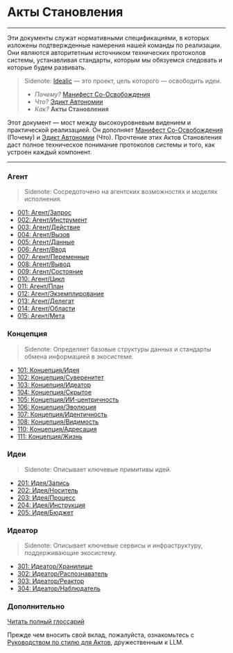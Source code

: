 # Акты Становления

---

Эти документы служат нормативными спецификациями, в которых изложены подтвержденные намерения нашей команды по реализации. Они являются авторитетным источником технических протоколов системы, устанавливая стандарты, которым мы обязуемся следовать и которые будем развивать.

> Sidenote:
> [Idealic](http://idealic.ai) — это проект, цель которого — освободить идеи.
>
> - _Почему?_ [Манифест Со-Освобождения](../manifesto/)
> - _Что?_ [Эдикт Автономии](../edict/)
> - _Как?_ **Акты Становления**

Этот документ — мост между высокоуровневым видением и практической реализацией. Он дополняет [Манифест Со-Освобождения](../manifesto/) (Почему) и [Эдикт Автономии](../edict/) (Что). Прочтение этих Актов Становления даст полное техническое понимание протоколов системы и того, как устроен каждый компонент.

---

### Агент

> Sidenote:
> Сосредоточено на агентских возможностях и моделях исполнения.
>

- [001: Агент/Запрос](./001_agent_request.md)
- [002: Агент/Инструмент](./002_agent_tool.md)
- [003: Агент/Действие](./003_agent_activity.md)
- [004: Агент/Вызов](./004_agent_call.md)
- [005: Агент/Данные](./005_agent_data.md)
- [006: Агент/Ввод](./006_agent_input.md)
- [007: Агент/Переменные](./007_agent_variables.md)
- [008: Агент/Вывод](./008_agent_output.md)
- [009: Агент/Состояние](./009_agent_state.md)
- [010: Агент/Цикл](./010_agent_loop.md)
- [011: Агент/План](./011_agent_plan.md)
- [012: Агент/Экземплирование](./012_agent_instancing.md)
- [013: Агент/Делегат](./013_agent_delegate.md)
- [014: Агент/Области](./014_agent_scopes.md)
- [015: Агент/Мета](./015_agent_meta.md)

### Концепция

> Sidenote:
> Определяет базовые структуры данных и стандарты обмена информацией в экосистеме.
>

- [101: Концепция/Идея](./101_concept_idea.md)
- [102: Концепция/Суверенитет](./102_concept_sovereignty.md)
- [103: Концепция/Идеатор](./103_concept_ideator.md)
- [104: Концепция/Скрытое](./104_concept_latent.md)
- [105: Концепция/ИИ-центричность](./105_concept_ai_native.md)
- [106: Концепция/Эволюция](./106_concept_evolution.md)
- [107: Концепция/Идентичность](./107_concept_identity.md)
- [108: Концепция/Видимость](./108_concept_visibility.md)
- [110: Концепция/Адресация](./110_concept_addressing.md)
- [111: Концепция/Жизнь](./111_concept_life.md)

### Идеи

> Sidenote:
> Описывает ключевые примитивы идей.
>

- [201: Идея/Запись](./201_idea_record.md)
- [202: Идея/Носитель](./202_idea_vessel.md)
- [203: Идея/Процесс](./203_idea_process.md)
- [204: Идея/Инструкция](./204_idea_instruction.md)
- [205: Идея/Бюджет](./205_idea_budget.md)

### Идеатор

> Sidenote:
> Описывает ключевые сервисы и инфраструктуру, поддерживающие экосистему.
>

- [301: Идеатор/Хранилище](./301_ideator_storage.md)
- [302: Идеатор/Распознаватель](./302_ideator_resolver.md)
- [303: Идеатор/Реактор](./303_ideator_reactor.md)
- [304: Идеатор/Наблюдатель](./304_ideator_watcher.md)

### Дополнительно

[Читать полный глоссарий](./000_glossary.md)

Прежде чем вносить свой вклад, пожалуйста, ознакомьтесь с [Руководством по стилю для Актов](./000_style_guide.md), дружественным к LLM.
